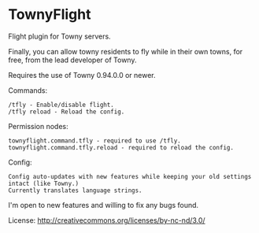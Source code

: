 # TownyFlight
Flight plugin for Towny servers.


Finally, you can allow towny residents to fly while in their own towns, for free, from the lead developer of Towny.

Requires the use of Towny 0.94.0.0 or newer.

Commands:

    /tfly - Enable/disable flight.
    /tfly reload - Reload the config.


Permission nodes:

    townyflight.command.tfly - required to use /tfly.
    townyflight.command.tfly.reload - required to reload the config.

Config:

    Config auto-updates with new features while keeping your old settings intact (like Towny.)
    Currently translates language strings.


I'm open to new features and willing to fix any bugs found.


License: http://creativecommons.org/licenses/by-nc-nd/3.0/
